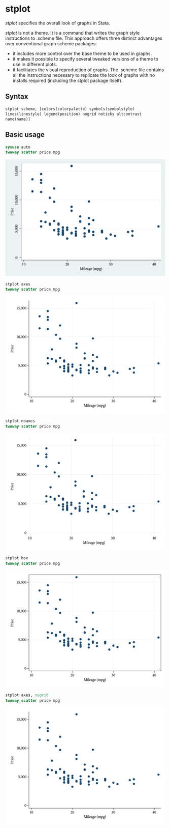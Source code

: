 # stplot
*stplot* specifies the overall look of graphs in Stata.

*stplot* is not a theme. It is a command that writes the graph style instructions to .scheme file. This approach offers three distinct advantages
over conventional graph scheme packages:

- it includes more control over the base theme to be used in graphs.
- it makes it possible to specify several tweaked versions of a theme to use in different plots.
- it facilitates the visual reproduction of graphs. The .scheme file contains all the instructions necessary to replicate the look of graphs with no
installs required (including the stplot package itself).


## Syntax

```
stplot scheme, [colors(colorpalette) symbols(symbolstyle) lines(linestyle) legend(position) nogrid noticks altcontrast name(name)]
```

## Basic usage

``` stata
sysuse auto 
twoway scatter price mpg
```

![s2color](https://raw.githubusercontent.com/daniel-alves-fernandes/stplot/main/examples/s2color.png)

``` stata
stplot axes
twoway scatter price mpg
```

![axes](https://raw.githubusercontent.com/daniel-alves-fernandes/stplot/main/examples/axes.png)

``` stata
stplot noaxes
twoway scatter price mpg
```

![noaxes](https://raw.githubusercontent.com/daniel-alves-fernandes/stplot/main/examples/noaxes.png)

``` stata
stplot box
twoway scatter price mpg
```

![box](https://raw.githubusercontent.com/daniel-alves-fernandes/stplot/main/examples/box.png)

``` stata
stplot axes, nogrid
twoway scatter price mpg
```

![nogrid](https://raw.githubusercontent.com/daniel-alves-fernandes/stplot/main/examples/nogrid.png)
